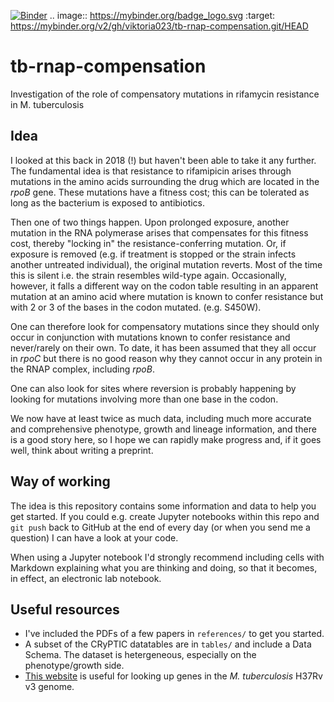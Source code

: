 [![Binder](https://mybinder.org/badge_logo.svg)](https://mybinder.org/v2/gh/viktoria023/tb-rnap-compensation.git/HEAD)
.. image:: https://mybinder.org/badge_logo.svg
 :target: https://mybinder.org/v2/gh/viktoria023/tb-rnap-compensation.git/HEAD

# tb-rnap-compensation
Investigation of the role of compensatory mutations in rifamycin resistance in M. tuberculosis

## Idea

I looked at this back in 2018 (!) but haven't been able to take it any further. The fundamental idea is that resistance to rifamipicin arises through mutations in the amino acids surrounding the drug which are located in the *rpoB* gene. These mutations have a fitness cost; this can be tolerated as long as the bacterium is exposed to antibiotics.

Then one of two things happen. Upon prolonged exposure, another mutation in the RNA polymerase arises that compensates for this fitness cost, thereby "locking in" the resistance-conferring mutation. Or, if exposure is removed (e.g. if treatment is stopped or the strain infects another untreated individual), the original mutation reverts. Most of the time this is silent i.e. the strain resembles wild-type again. Occasionally, however, it falls a different way on the codon table resulting in an apparent mutation at an amino acid where mutation is known to confer resistance but with 2 or 3 of the bases in the codon mutated. (e.g. S450W).

One can therefore look for compensatory mutations since they should only occur in conjunction with mutations known to confer resistance and never/rarely on their own. To date, it has been assumed that they all occur in *rpoC* but there is no good reason why they cannot occur in any protein in the RNAP complex, including *rpoB*.

One can also look for sites where reversion is probably happening by looking for mutations involving more than one base in the codon.

We now have at least twice as much data, including much more accurate and comprehensive phenotype, growth and lineage information, and there is a good story here, so I hope we can rapidly make progress and, if it goes well, think about writing a preprint.

## Way of working

The idea is this repository contains some information and data to help you get started. If you could e.g. create Jupyter notebooks within this repo and `git push` back to GitHub at the end of every day (or when you send me a question) I can have a look at your code.

When using a Jupyter notebook I'd strongly recommend including cells with Markdown explaining what you are thinking and doing, so that it becomes, in effect, an electronic lab notebook.

## Useful resources

* I've included the PDFs of a few papers in `references/` to get you started.
* A subset of the CRyPTIC datatables are in `tables/` and include a Data Schema. The dataset is hetergeneous, especially on the phenotype/growth side.
* [This website](https://mycobrowser.epfl.ch/) is useful for looking up genes in the *M. tuberculosis* H37Rv v3 genome.
